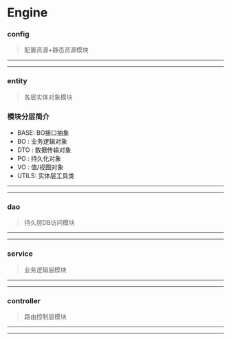 # Engine   


### config
>   配置资源+静态资源模块
---
---
### entity
>   各层实体对象模块

### 模块分层简介
-   BASE:   BO接口抽象
-   BO  :   业务逻辑对象
-   DTO :   数据传输对象
-   PO  :   持久化对象
-   VO  :   值/视图对象
-   UTILS:  实体层工具类
---
---
### dao
>   持久层DB访问模块
---
---
### service
>   业务逻辑层模块
---
---
### controller
>   路由控制层模块
---
---
